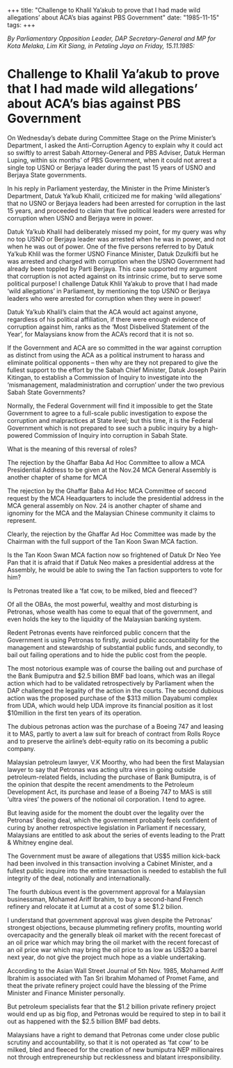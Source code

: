 +++ 
title: "Challenge to Khalil Ya’akub to prove that I had made wild allegations’ about ACA’s bias against PBS  Government"
date: "1985-11-15"
tags:
+++

_By Parliamentary Opposition Leader, DAP Secretary-General and MP for Kota Melaka, Lim Kit Siang, in Petaling Jaya on Friday, 15.11.1985:_

# Challenge to Khalil Ya’akub to prove that I had made wild allegations’ about ACA’s bias against PBS Government

On Wednesday’s debate during Committee Stage on the Prime Minister’s Department, I asked the Anti-Corruption Agency to explain why it could act so swiftly to arrest Sabah Attorney-General and PBS Adviser, Datuk Herman Luping, within six months’ of PBS Government, when it could not arrest a single top USNO or Berjaya leader during the past 15 years of USNO and Berjaya State governments.</u>

In his reply in Parliament yesterday, the Minister in the Prime Minister’s Department, Datuk Ya’kub Khalil, criticized me for making ‘wild allegations’ that no USNO or Berjaya leaders had been arrested for corruption in the last 15 years, and proceeded to claim that five political leaders were arrested for corruption when USNO and Berjaya were in power.

Datuk Ya’kub Khalil had deliberately missed my point, for my query was why no top USNO or Berjaya leader was arrested when he was in power, and not when he was out of power. One of the five persons referred to by Datuk Ya’kub Khlil was the former USNO Finance Minister, Datuk Dzulkifli but he was arrested and charged with corruption when the USNO Government had already been toppled by Parti Berjaya. This case supported my argument that corruption is not acted against on its intrinsic crime, but to serve some political purpose!
I challenge Datuk Khlil Ya’akub to prove that I had made ‘wild allegations’ in Parliament, by mentioning the top USNO or Berjaya leaders who were arrested for corruption when they were in power!

Datuk Ya’kub Khalil’s claim that the  ACA would act against anyone, regardless of his political affiliation, if there were enough evidence of corruption against him, ranks as the ‘Most Disbelived Statement of the Year’, for Malaysians know from the ACA’s record that it is not so.

If the Government and ACA are so committed in the war against corruption as distinct from using the ACA as a political instrument to harass and eliminate political opponents – then why are they not prepared to give the fullest support to the effort by the Sabah Chief Minister, Datuk Joseph Pairin Kitingan, to establish a Commission of Inquiry to investigate into the ‘mismanagement, maladministration and corruption’ under the two previous Sabah State Governments?

Normally, the Federal Government will find it impossible to get the State Government to agree to a full-scale public investigation to expose the corruption and malpractices at State level; but this time, it is the Federal Government which is not prepared to see such a public inquiry by a high-powered Commission of Inquiry into corruption in Sabah State.

What is the meaning of this reversal of roles?

The rejection by the Ghaffar Baba Ad Hoc Committee to allow a MCA Presidential Address to be given at the Nov.24 MCA General Assembly is another chapter of shame for MCA

The rejection by the Ghaffar Baba Ad Hoc MCA Committee of second request by the MCA Headquarters to include the presidential address in the MCA general assembly on Nov. 24 is another chapter of shame and ignominy for the MCA and the Malaysian Chinese community it claims to represent.

Clearly, the rejection by the Ghaffar Ad Hoc Committee was made by the Chairman with the full support of the Tan Koon Swan MCA faction.

Is the Tan Koon Swan MCA faction now so frightened of Datuk Dr Neo Yee Pan that it is afraid that if Datuk Neo makes a presidential address at the Assembly, he would be able to swing the Tan faction supporters to vote for him?

Is Petronas treated like a ‘fat cow, to be milked, bled and fleeced’?

Of all the OBAs, the most powerful, wealthy and most disturbing is Petronas, whose wealth has come to equal that of the government, and even holds the key to the liquidity of the Malaysian banking system.

Redent Petronas events have reinforced public concern that the Government is using Petronas to firstly, avoid public accountability for the management and stewardship of substantial public funds, and secondly, to bail out failing operations and to hide the public cost from the people.

The most notorious example was of course the bailing out and purchase of the Bank Bumiputra and $2.5 billion BMF bad loans, which was an illegal action which had to be validated retrospectively by Parliament when the DAP challenged the legality of the action in the courts. The second dubious action was the proposed purchase of the $313 million Dayabumi complex from UDA, which would help UDA improve its financial position as it lost $10million in the first ten years of its operation.

The dubious petronas action was the purchase of a Boeing 747 and leasing it to MAS, partly to avert a law suit for breach of contract from Rolls Royce and to preserve the airline’s debt-equity ratio on its becoming a public company.

Malaysian petroleum lawyer, V.K Moorthy, who had been the first Malaysian lawyer to say that Petronas was acting ultra vires in going outside petroleum-related fields, including the purchase of Bank Bumiputra, is of the opinion that despite the recent amendments to the Petroleum Development Act, its purchase and lease of a Boeing 747 to MAS is still ‘ultra vires’ the powers of the notional oil corporation. I tend to agree.

But leaving aside for the moment the doubt over the legality over the Petronas’ Boeing deal, which the government probably feels confident of curing by another retrospective legislation in Parliament if necessary, Malaysians are entitled to ask about the series of events leading to the Pratt & Whitney engine deal.

The Government must be aware of allegations that US$5 million kick-back had been involved in this transaction involving a Cabinet Minister, and a fullest public inquire into the entire transaction is needed to establish the full integrity of the deal, notionally and internationally.

The fourth dubious event is the government approval for a Malaysian businessman, Mohamed Ariff Ibrahim, to buy a second-hand French refinery and relocate it at Lumut at a cost of some $1.2 bilion.

I understand that government approval was given despite the Petronas’ strongest objections, because plummeting refinery profits, mounting world overcapacity and the generally bleak oil market with the recent forecast of an oil price war which may bring the oil market with the recent forecast of an oil price war which may bring the oil price to as low as US$20 a barrel next year, do not give the project much hope as a viable undertaking.

According to the Asian Wall Street Journal of 5th Nov. 1985, Mohamed Ariff Ibrahim is associated with Tan Sri Ibrahim Mohamed of Promet Fame, and theat the private refinery project could have the blessing of the Prime Minister and Finance Minister personally.

But petroleum specialists fear that the $1.2 billion private refinery project would end up as big flop, and Petronas would be required to step in to bail it out as happened with the $2.5 billion BMF bad debts.

Malaysians have a right to demand that Petronas come under close public scrutiny and accountability, so that it is not operated as ‘fat cow’ to be milked, bled and fleeced for the creation of new bumiputra NEP millionaires not through entrepreneurship but recklessness and blatant irresponsibility.
 
